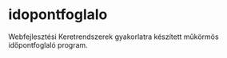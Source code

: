 # idopontfoglalo
Webfejlesztési Keretrendszerek gyakorlatra készített műkörmös időpontfoglaló program. 
